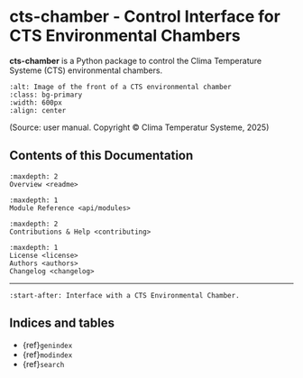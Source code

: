 # cts-chamber - Control Interface for CTS Environmental Chambers

**cts-chamber** is a Python package to control the Clima Temperature Systeme (CTS) environmental
chambers.

```{image} _static/cts.png
:alt: Image of the front of a CTS environmental chamber
:class: bg-primary
:width: 600px
:align: center

```
(Source: user manual. Copyright © Clima Temperatur Systeme, 2025)

## Contents of this Documentation

```{toctree}
:maxdepth: 2
Overview <readme>
```
```{toctree}
:maxdepth: 1
Module Reference <api/modules>
```
```{toctree}
:maxdepth: 2
Contributions & Help <contributing>
```
```{toctree}
:maxdepth: 1
License <license>
Authors <authors>
Changelog <changelog>
```

---

```{include} ../README.md
:start-after: Interface with a CTS Environmental Chamber.
```

## Indices and tables

* {ref}`genindex`
* {ref}`modindex`
* {ref}`search`

